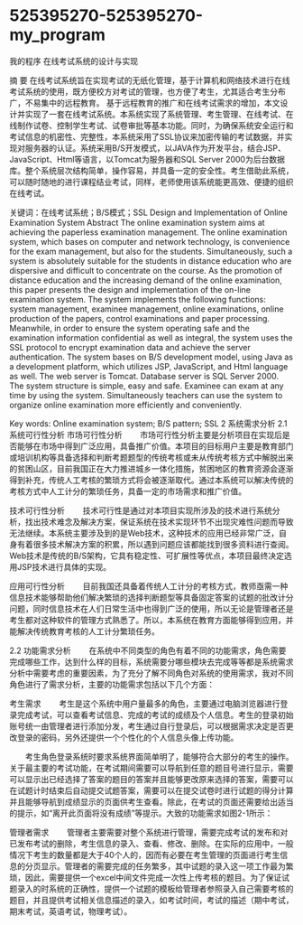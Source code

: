 # 525395270-525395270-my_program
我的程序
在线考试系统的设计与实现

摘 要 在线考试系统旨在实现考试的无纸化管理，基于计算机和网络技术进行在线考试系统的使用，既方便校方对考试的管理，也方便了考生，尤其适合考生分布广，不易集中的远程教育。 基于远程教育的推广和在线考试需求的增加，本文设计并实现了一套在线考试系统。本系统实现了系统管理、考生管理、在线考试、在线制作试卷、控制学生考试、试卷审批等基本功能。同时，为确保系统安全运行和考试信息的机密性、完整性，本系统采用了SSL协议来加密传输的考试数据，并实现对服务器的认证。系统采用B/S开发模式，以JAVA作为开发平台，结合JSP、JavaScript、Html等语言，以Tomcat为服务器和SQL Server 2000为后台数据库。整个系统层次结构简单，操作容易，并具备一定的安全性。考生借助此系统，可以随时随地的进行课程结业考试，同样，老师使用该系统能更高效、便捷的组织在线考试。

关键词：在线考试系统；B/S模式；SSL Design and Implementation of Online Examination System Abstract The online examination system aims at achieving the paperless examination management. The online examination system, which bases on computer and network technology, is convenience for the exam management, but also for the students. Simultaneously, such a system is absolutely suitable for the students in distance education who are dispersive and difficult to concentrate on the course.
As the promotion of distance education and the increasing demand of the online examination, this paper presents the design and implementation of the on-line examination system. The system implements the following functions: system management, examinee management, online examinations, online production of the papers, control examinations and paper processing. Meanwhile, in order to ensure the system operating safe and the examination information confidential as well as integral, the system uses the SSL protocol to encrypt examination data and achieve the server authentication. The system bases on B/S development model, using Java as a development platform, which utilizes JSP, JavaScript, and Html language as well. The web server is Tomcat. Database server is SQL Server 2000. The system structure is simple, easy and safe. Examinee can exam at any time by using the system. Simultaneously teachers can use the system to organize online examination more efficiently and conveniently.

Key words: Online examination system; B/S pattern; SSL 2 系统需求分析 2.1 系统可行性分析 市场可行性分析 　　市场可行性分析主要是分析项目在实现后是否能够在市场中得到广泛应用，具备推广价值。本项目的目标用户主要是教育部门或培训机构等具备选择和判断考题题型的传统考核或未从传统考核方式中解脱出来的贫困山区，目前我国正在大力推进城乡一体化措施，贫困地区的教育资源会逐渐得到补充，传统人工考核的繁琐方式将会被逐渐取代。通过本系统可以解决传统的考核方式中人工计分的繁琐任务，具备一定的市场需求和推广价值。

技术可行性分析 　　技术可行性是通过对本项目实现所涉及的技术进行系统分析，找出技术难念及解决方案，保证系统在技术实现环节不出现灾难性问题而导致无法继续。本系统主要涉及到的是Web技术，这种技术的应用已经非常广泛，自身有着很多技术解决方案的积累，所以遇到问题应该都能找到很多资料进行查阅。Web技术是传统的B/S架构，它具有稳定性、可扩展性等优点，本项目最终决定选用JSP技术进行具体的实现。

应用可行性分析 　　目前我国还具备着传统人工计分的考核方式，教师亟需一种信息技术能够帮助他们解决繁琐的选择判断题型等具备固定答案的试题的批改计分问题，同时信息技术在人们日常生活中也得到广泛的使用，所以无论是管理者还是考生都对这种软件的管理方式熟悉了。所以，本系统在教育方面能够得到应用，并能解决传统教育考核的人工计分繁琐任务。

2.2 功能需求分析 　　在系统中不同类型的角色有着不同的功能需求，角色需要完成哪些工作，达到什么样的目标，系统需要分哪些模块去完成等等都是系统需求分析中需要考虑的重要因素，为了充分了解不同角色对系统的使用需求，我对不同角色进行了需求分析，主要的功能需求包括以下几个方面：

考生需求 　　考生是这个系统中用户量最多的角色，主要通过电脑浏览器进行登录完成考试，可以查看考试信息、完成的考试的成绩及个人信息。考生的登录初始账号统一由管理者进行添加分发，考生通过自行登录后，可以根据需求决定是否更改登录的密码，另外还提供一个个性化的个人信息头像上传功能。

　　考生角色登录系统时要求系统界面简单明了，能够符合大部分的考生的操作。关于最主要的考试功能，在考试期间需要可以导航到任意的题目号进行显示，需要可以显示出已经选择了答案的题目的答案并且能够更改原来选择的答案，需要可以在试题计时结束后自动提交试题答案，需要可以在提交试卷时进行试题的得分计算并且能够导航到成绩显示的页面供考生查看。除此，在考试的页面还需要给出适当的提示，如“离开此页面将没有成绩”等提示。大致的功能需求如图2-1所示：

管理者需求 　　管理者主要需要对整个系统进行管理，需要完成考试的发布和对已发布考试的删除，考生信息的录入、查看、修改、删除。在实际的应用中，一般情况下考生的数量都是大于40个人的，因而有必要在考生管理的页面进行考生信息的分页显示。管理者的需要完成的任务繁多，其中试题的录入这一项工作最为繁琐，因此，需要提供一个excel中间文件完成一次性上传考核的题目。为了保证试题录入的时系统的正确性，提供一个试题的模板给管理者参照录入自己需要考核的题目，并且提供考试相关信息描述的录入，如考试时间，考试的描述（期中考试，期末考试，英语考试，物理考试）。



